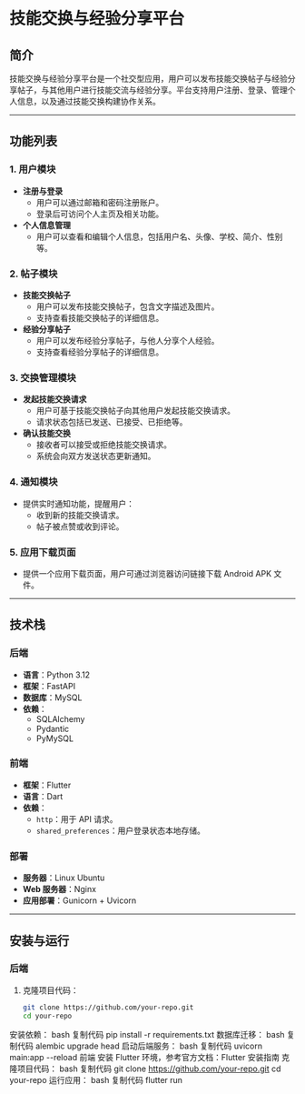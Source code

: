 # 技能交换与经验分享平台

## 简介

技能交换与经验分享平台是一个社交型应用，用户可以发布技能交换帖子与经验分享帖子，与其他用户进行技能交流与经验分享。平台支持用户注册、登录、管理个人信息，以及通过技能交换构建协作关系。

---

## 功能列表

### 1. 用户模块
- **注册与登录**
  - 用户可以通过邮箱和密码注册账户。
  - 登录后可访问个人主页及相关功能。
- **个人信息管理**
  - 用户可以查看和编辑个人信息，包括用户名、头像、学校、简介、性别等。

### 2. 帖子模块
- **技能交换帖子**
  - 用户可以发布技能交换帖子，包含文字描述及图片。
  - 支持查看技能交换帖子的详细信息。
- **经验分享帖子**
  - 用户可以发布经验分享帖子，与他人分享个人经验。
  - 支持查看经验分享帖子的详细信息。

### 3. 交换管理模块
- **发起技能交换请求**
  - 用户可基于技能交换帖子向其他用户发起技能交换请求。
  - 请求状态包括已发送、已接受、已拒绝等。
- **确认技能交换**
  - 接收者可以接受或拒绝技能交换请求。
  - 系统会向双方发送状态更新通知。

### 4. 通知模块
- 提供实时通知功能，提醒用户：
  - 收到新的技能交换请求。
  - 帖子被点赞或收到评论。

### 5. 应用下载页面
- 提供一个应用下载页面，用户可通过浏览器访问链接下载 Android APK 文件。

---

## 技术栈

### 后端
- **语言**：Python 3.12
- **框架**：FastAPI
- **数据库**：MySQL
- **依赖**：
  - SQLAlchemy
  - Pydantic
  - PyMySQL

### 前端
- **框架**：Flutter
- **语言**：Dart
- **依赖**：
  - `http`：用于 API 请求。
  - `shared_preferences`：用户登录状态本地存储。

### 部署
- **服务器**：Linux Ubuntu
- **Web 服务器**：Nginx
- **应用部署**：Gunicorn + Uvicorn

---

## 安装与运行

### 后端
1. 克隆项目代码：
   ```bash
   git clone https://github.com/your-repo.git
   cd your-repo
安装依赖：
bash
复制代码
pip install -r requirements.txt
数据库迁移：
bash
复制代码
alembic upgrade head
启动后端服务：
bash
复制代码
uvicorn main:app --reload
前端
安装 Flutter 环境，参考官方文档：Flutter 安装指南
克隆项目代码：
bash
复制代码
git clone https://github.com/your-repo.git
cd your-repo
运行应用：
bash
复制代码
flutter run
